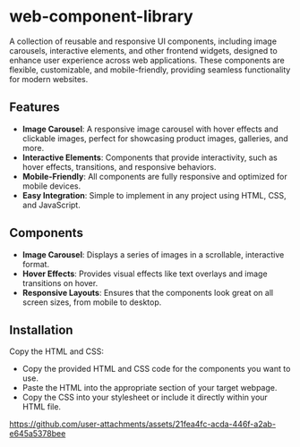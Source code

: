 # web-component-library
A collection of reusable and responsive UI components, including image carousels, interactive elements, and other frontend widgets, designed to enhance user experience across web applications. These components are flexible, customizable, and mobile-friendly, providing seamless functionality for modern websites.

## Features

- **Image Carousel**: A responsive image carousel with hover effects and clickable images, perfect for showcasing product images, galleries, and more.
- **Interactive Elements**: Components that provide interactivity, such as hover effects, transitions, and responsive behaviors.
- **Mobile-Friendly**: All components are fully responsive and optimized for mobile devices.
- **Easy Integration**: Simple to implement in any project using HTML, CSS, and JavaScript.

## Components

- **Image Carousel**: Displays a series of images in a scrollable, interactive format.
- **Hover Effects**: Provides visual effects like text overlays and image transitions on hover.
- **Responsive Layouts**: Ensures that the components look great on all screen sizes, from mobile to desktop.

## Installation




Copy the HTML and CSS:

- Copy the provided HTML and CSS code for the components you want to use.
- Paste the HTML into the appropriate section of your target webpage.
- Copy the CSS into your stylesheet or include it directly within your HTML file.


https://github.com/user-attachments/assets/21fea4fc-acda-446f-a2ab-e645a5378bee
